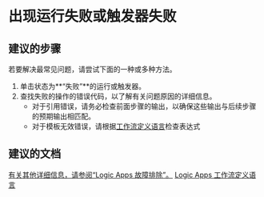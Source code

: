 <properties
    pageTitle="出现运行失败或触发器失败"
    description="出现运行失败或触发器失败"
    service="microsoft.logic"
    resource="workflows"
    authors="jeffhollan"
    displayOrder="2"
    selfHelpType="resource"
    supportTopicIds=""
    resourceTags=""
    productPesIds=""
    cloudEnvironments="public"
/>


# 出现运行失败或触发器失败

## **建议的步骤**
若要解决最常见问题，请尝试下面的一种或多种方法。

1. 单击状态为**“失败”**的运行或触发器。
1. 查找失败的操作的错误代码，以了解有关问题原因的详细信息。
    - 对于引用错误，请务必检查前面步骤的输出，以确保这些输出与后续步骤的预期输出相匹配。
    - 对于模板无效错误，请根据[工作流定义语言](http://aka.ms/logicappsdocs)检查表达式

## **建议的文档**
[有关其他详细信息，请参阅“Logic Apps 故障排除”。](https://azure.microsoft.com/documentation/articles/app-service-logic-diagnosing-failures/)
[Logic Apps 工作流定义语言](http://aka.ms/logicappsdocs)



<!--HONumber=Jul16_HO4-->


